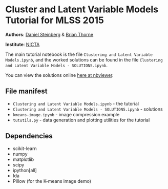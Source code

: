 # Cluster and Latent Variable Models Tutorial for MLSS 2015

**Authors**: [Daniel Steinberg](http://www.daniel-steinberg.info/) & [Brian Thorne](http://hardbyte.bitbucket.org/)

**Institute**: [NICTA](https://www.nicta.com.au/)

The main tutorial notebook is the file `Clustering and Latent Variable
Models.ipynb`, and the worked solutions can be found in the file `Clustering
and Latent Variable Models - SOLUTIONS.ipynb`.

You can view the solutions online [here at nbviewer](http://nbviewer.ipython.org/github/dsteinberg/MLSScluster/blob/master/Clustering%20and%20Hierarchical%20Graphical%20Models%20-%20SOLUTIONS.ipynb).

## File manifest
* `Clustering and Latent Variable Models.ipynb` - the tutorial
* `Clustering and Latent Variable Models - SOLUTIONS.ipynb` - solutions
* `kmeans-image.ipynb` - image compression example
* `tututils.py` - data generation and plotting utilities for the tutorial

## Dependencies
* scikit-learn
* numpy
* matplotlib
* scipy
* ipython[all]
* lda
* Pillow (for the K-means image demo)
